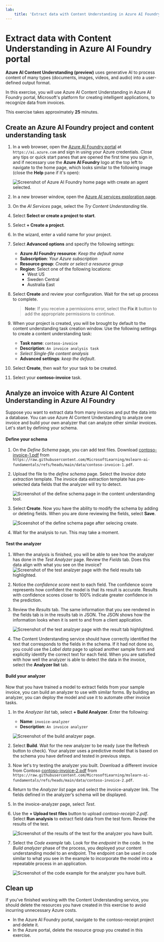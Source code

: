 ```yaml
---
lab:
    title: 'Extract data with Content Understanding in Azure AI Foundry portal​'
---
```


# Extract data with Content Understanding in Azure AI Foundry portal

**Azure AI Content Understanding (preview)** uses generative AI to process content of many types (documents, images, videos, and audio) into a user-defined output format.

In this exercise, you will use Azure AI Content Understanding in Azure AI Foundry portal, Microsoft's platform for creating intelligent applications, to recognize data from invoices. 

This exercise takes approximately **25** minutes.

## Create an Azure AI Foundry project and content understanding task

1. In a web browser, open the [Azure AI Foundry portal](https://ai.azure.com) at `https://ai.azure.com` and sign in using your Azure credentials. Close any tips or quick start panes that are opened the first time you sign in, and if necessary use the **Azure AI Foundry** logo at the top left to navigate to the home page, which looks similar to the following image (close the **Help** pane if it's open):

    ![Screenshot of Azure AI Foundry home page with create an agent selected.](./media/azure-ai-foundry-home-page.png)

1. In a new browser window, open the [Azure AI services exploration page](https://ai.azure.com/explore/aiservices).

1. On the *AI Services* page, select the *Try Content Understanding* tile.

1. Select **Select or create a project to start**. 

1. Select **+ Create a project**.

1. In the wizard, enter a valid name for your project. 

1. Select **Advanced options** and specify the following settings:
    - **Azure AI Foundry resource**: *Keep the default name*
    - **Subscription**: *Your Azure subscription*
    - **Resource group**: *Create or select a resource group*
    - **Region**: Select one of the following locations:
        * West US
        * Sweden Central
        * Australia East

1. Select **Create** and review your configuration. Wait for the set up process to complete.

    >**Note**: If you receive a permissions error, select the **Fix it** button to add the appropriate permissions to continue.

1. When your project is created, you will be brought by default to the content understanding task creation window. Use the following settings to create a content understanding task:
    - **Task name**: `contoso-invoice`
    - **Description**: `An invoice analysis task`
    - *Select Single-file content analysis*
    - **Advanced settings**: *keep the default*.

1. Select **Create**, then wait for your task to be created. 

1. Select your **contoso-invoice** task. 

## Analyze an invoice with Azure AI Content Understanding in Azure AI Foundry 

Suppose you want to extract data from many invoices and put the data into a database. You can use Azure AI Content Understanding to analyze one invoice and build your own analyzer that can analyze other similar invoices. Let's start by defining your schema.

#### Define your schema 

1. On the *Define Schema* page, you can add test files. Download [contoso-invoice-1.pdf](https://raw.githubusercontent.com/MicrosoftLearning/mslearn-ai-fundamentals/refs/heads/main/contoso-invoice-1.pdf) from `https://raw.githubusercontent.com/MicrosoftLearning/mslearn-ai-fundamentals/refs/heads/main/data/contoso-invoice-1.pdf`. 

1. Upload the file to the *define schema* page. Select the *Invoice data extraction* template. The invoice data extraction template has pre-selected data fields that the analyzer will try to detect. 

    ![Screenshot of the define schema page in the content understanding tool.](./media/content-understanding/define-schema.png)

1. Select **Create**. Now you have the ability to modify the schema by adding or deleting fields. When you are done reviewing the fields, select **Save**.

    ![Sceenshot of the define schema page after selecing create.](./media/content-understanding/define-schema-2.png)

1. Wait for the analysis to run. This may take a moment.

#### Test the analyzer 

1. When the analysis is finished, you will be able to see how the analyzer has done in the *Test Analyzer* page. Review the *Fields* tab. Does this data align with what you see on the invoice? 
    ![Screenshot of the test analzyer page with the field results tab highlighted.](./media/content-understanding/test-analyzer-fields.png)

1. Notice the *confidence score* next to each field. The confidence score represents how confident the model is that its result is accurate. Results with confidence scores closer to 100% indicate greater confidence in the prediction.
1. Review the *Results* tab. The same information that you see rendered in the fields tab is in the results tab in JSON. The JSON shows how the information looks when it is sent to and from a client application. 

    ![Screenshot of the test analzyer page with the result tab highlighted.](./media/content-understanding/test-analyzer-result.png)

1. The Content Understanding service should have correctly identified the text that corresponds to the fields in the schema. If it had not done so, you could use the *Label data* page to upload another sample form and explicitly identify the correct text for each field. When you are satisfied with how well the analyzer is able to detect the data in the invoice, select the **Analyzer list** tab. 

#### Build your analyzer 

Now that you have trained a model to extract fields from your sample invoice, you can build an analyzer to use with similar forms. By building an analyzer, you can deploy the model and use it to automate other invoice tasks.

1. In the *Analyzer list* tab, select **+ Build Analyzer**. Enter the following: 
    - **Name**: `invoice-analyzer`
    - **Description**: `An invoice analyzer`

    ![Screenshot of the build analzyer page.](./media/content-understanding/build-analyzer.png)

1. Select **Build**. Wait for the new analyzer to be ready (use the Refresh button to check). Your analyzer uses a predictive model that is based on the schema you have defined and tested in previous steps. 
1. Now let's try testing the analyzer you built. Download a different invoice from Contoso [contoso-invoice-2.pdf](https://raw.githubusercontent.com/MicrosoftLearning/mslearn-ai-fundamentals/refs/heads/main/data/contoso-invoice-2.pdf) from `https://raw.githubusercontent.com/MicrosoftLearning/mslearn-ai-fundamentals/refs/heads/main/data/contoso-invoice-2.pdf`.
1. Return to the *Analyzer list* page and select the invoice-analyzer link. The fields defined in the analyzer’s schema will be displayed.
1. In the invoice-analyzer page, select *Test*.
1. Use the **+ Upload test files** button to upload *contoso-receipt-2.pdf*. Select **Run analysis** to extract field data from the test form. Review the results of the test.

    ![Screenshot of the results of the test for the analyzer you have built.](./media/content-understanding/build-analyzer-2.png)

1. Select the *Code example* tab. Look for the *endpoint* in the code. In the *Build analyzer* phase of the process, you deployed your content understanding model to an endpoint. The endpoint can be used in code similar to what you see in the example to incorporate the model into a repeatable process in an application.  

    ![Screenshot of the code example for the analyzer you have built.](./media/content-understanding/code-example.png)

## Clean up

If you’ve finished working with the Content Understanding service, you should delete the resources you have created in this exercise to avoid incurring unnecessary Azure costs.

- In the Azure AI Foundry portal, navigate to the contoso-receipt project and delete it.
- In the Azure portal, delete the resource group you created in this exercise.
